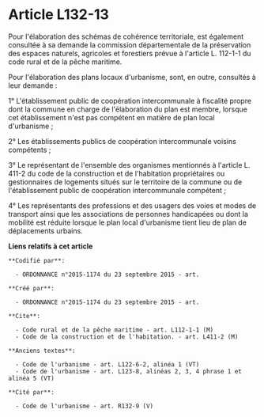 # Article L132-13

Pour l'élaboration des schémas de cohérence territoriale, est également consultée à sa demande la commission départementale
de la préservation des espaces naturels, agricoles et forestiers prévue à l'article L. 112-1-1 du code rural et de la pêche
maritime.

Pour l'élaboration des plans locaux d'urbanisme, sont, en outre, consultés à leur demande :

1° L'établissement public de coopération intercommunale à fiscalité propre dont la commune en charge de l'élaboration du plan
est membre, lorsque cet établissement n'est pas compétent en matière de plan local d'urbanisme ;

2° Les établissements publics de coopération intercommunale voisins compétents ;

3° Le représentant de l'ensemble des organismes mentionnés à l'article L. 411-2 du code de la construction et de l'habitation
propriétaires ou gestionnaires de logements situés sur le territoire de la commune ou de l'établissement public de
coopération intercommunale compétent ;

4° Les représentants des professions et des usagers des voies et modes de transport ainsi que les associations de personnes
handicapées ou dont la mobilité est réduite lorsque le plan local d'urbanisme tient lieu de plan de déplacements urbains.

**Liens relatifs à cet article**

	**Codifié par**:

	  - ORDONNANCE n°2015-1174 du 23 septembre 2015 - art.

	**Créé par**:

	  - ORDONNANCE n°2015-1174 du 23 septembre 2015 - art.

	**Cite**:

	  - Code rural et de la pêche maritime - art. L112-1-1 (M)
	  - Code de la construction et de l'habitation. - art. L411-2 (M)

	**Anciens textes**:

	  - Code de l'urbanisme - art. L122-6-2, alinéa 1 (VT)
	  - Code de l'urbanisme - art. L123-8, alinéas 2, 3, 4 phrase 1 et alinéa 5 (VT)

	**Cité par**:

	  - Code de l'urbanisme - art. R132-9 (V)
